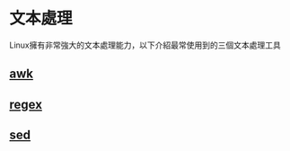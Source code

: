 # 文本處理 #

Linux擁有非常強大的文本處理能力，以下介紹最常使用到的三個文本處理工具

## [awk](awk.md) ##

## [regex](regex) ##

## [sed](sed) ##